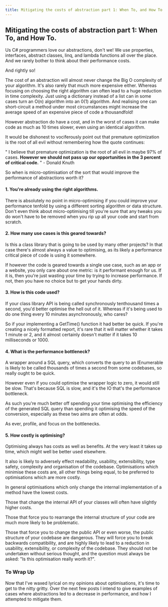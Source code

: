 ```yaml
---
title: Mitigating the costs of abstraction part 1: When To, and How To.
---
```

## Mitigating the costs of abstraction part 1: When To, and How To.

Us C# programmers love our abstractions, don't we! We use properties, interfaces, abstract classes, linq, and lambda functions all over the place. And we rarely bother to think about their performance costs.

And rightly so! 

The cost of an abstraction will almost never change the Big O complexity of your algorithm. It's also rarely that much more expensive either. Whereas focusing on choosing the right algorithm can often lead to a huge reduction in time complexity. Just using a dictionary instead of a list can in some cases turn an O(n) algorithm into an 0(1) algorithm. And realising one can short-circuit a method under most circumstances might increase the average speed of an expensive piece of code a thousandfold!

However abstraction do have a cost, and in the worst of cases it can make code as much as 10 times slower, even using an identical algorithm.

It would be dishonest to vociferously point out that premature optimization is the root of all evil without remembering how the quote continues:

" I believe that premature optimization is the root of all evil in maybe 97% of cases. **However we should not pass up our opportunities in the 3 percent of critical code.** " - Donald Knuth

So when is micro-optimisation of the sort that would improve the performance of abstractions worth it?

#### 1. You're already using the right algorithms.

There is absolutely no point in micro-optimising if you could improve your performance tenfold by using a different sorting algorithm or data structure. Don't even think about micro-optimising till you're sure that any tweaks you do won't have to be removed when you rip up all your code and start from scratch.

#### 2. How many use cases is this geared towards?

Is this a class library that is going to be used by many other projects? In that case there's almost always a value to optimising, as its likely a performance critical piece of code is using it somewhere.

If however the code is geared towards a single use case, such as an app or a website, you only care about one metric: is it performant enough for us. If it is, then you're just wasting your time by trying to increase performance. If not, then you have no choice but to get your hands dirty.

#### 3. How is this code used?

If your class library API is being called synchronously tenthousand times a second, you'd better optimise the hell out of it. Whereas if it's being used to do one thing every 10 minutes asynchronously, who cares?

So if your implementing a GetTime() function it had better be quick. If you're creating a nicely formatted report, it's rare that it will matter whether it takes 1 minute or 2, and it almost certainly doesn't matter if it takes 10 milliseconds or 1000.

#### 4. What is the performance bottleneck?

A wrapper around a SQL query,  which converts the query to an IEnumerable is likely to be called thousands of times a second from some codebases, so really ought to be quick.

However even if you could optimise the wrapper logic to zero, it would still be slow. That's because SQL is slow, and it's the IO that's the performance bottleneck.

As such you're much better off spending your time optimising the efficiency of the generated SQL query than spending it optimising the speed of the conversion, especially as these two aims are often at odds.

As ever, profile, and focus on the bottlenecks.

#### 5. How costly is optimising?

Optimising always has costs as well as benefits. At the very least it takes up time, which might well be better used elsewhere. 

It also is likely to adversely effect readability, usability, extensibility, type safety, complexity and organisation of the codebase. Optimisations which minimise these costs are, all other things being equal, to be preferred to optimisations which are more costly.

In general optimisations which only change the internal implementation of a method have the lowest costs.

Those that change the internal API of your classes will often have slightly higher costs.

Those that force you to rearrange the internal structure of your code are much more likely to be problematic.

Those that force you to change the public API or even worse, the public structure of your codebase are dangerous. They will force you to break backwards compatibility, and are highly likely to lead to a reduction in usability, extensibility, or complexity of the codebase. They should not be undertaken without serious thought, and the question must always be asked: "Is this optimisation really worth it?".

### To Wrap Up

Now that I've waxed lyrical on my opinions about optimisations, it's time to get to the nitty gritty. Over the next few posts I intend to give examples of cases where abstractions led to a decrease in performance, and how I attempted to mitigate them.
